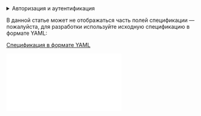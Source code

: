 <details>
  <summary markdown="span">Авторизация и аутентификация</summary>

1. Убедитесь, что на проекте включен сервис Cloud Logging, при необходимости подключите его через [техническую поддержку](/ru/contacts).
1. Убедитесь, что [включена](/ru/base/account/instructions/account-manage/manage-2fa) двухфакторная аутентификация и [активирован](/ru/manage/tools-for-using-services/rest-api/enable-api) доступ по API.
1. [Получите токен доступа](/ru/additionals/cases/case-keystone-token) `X-Subject-Token`.
1. [Узнайте](https://mcs.mail.ru/app/project/endpoints) эндпоинт для сервиса Cloud Logging.
1. Узнайте `service_id` — он может быть базовым или созданным через [техническую поддержку](/ru/contacts). Базовые значения:

   - `default` — значение по умолчанию.
   - `databases` — логирование ресурсов сервиса Cloud Databases.
   - `containers` — логирование ресурсов сервиса Cloud Containers.
   - `bigdata` — логирование ресурсов сервиса Cloud Big Data.
   - `vdi` — логирование ресурсов сервиса Cloud Desktop.

</details>

<warn>

В данной статье может не отображаться часть полей спецификации — пожалуйста, для разработки используйте исходную спецификацию в формате YAML:

[Спецификация в формате YAML](./assets/loggingapi.yaml "download")

</warn>

![{swagger}](./assets/loggingapi-swagger.json)
